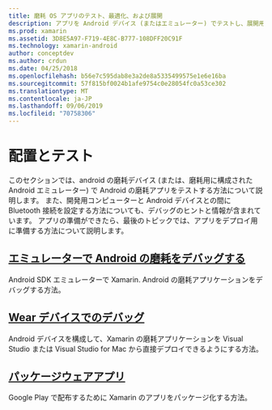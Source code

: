 ```yaml
---
title: 磨耗 OS アプリのテスト、最適化、および展開
description: アプリを Android デバイス (またはエミュレーター) でテストし、展開用に準備する方法。
ms.prod: xamarin
ms.assetid: 3D8E5A97-F719-4E8C-B777-108DFF20C91F
ms.technology: xamarin-android
author: conceptdev
ms.author: crdun
ms.date: 04/25/2018
ms.openlocfilehash: b56e7c595dab8e3a2de8a5335499575e1e6e16ba
ms.sourcegitcommit: 57f815bf0024b1afe9754c0e28054fc0a53ce302
ms.translationtype: MT
ms.contentlocale: ja-JP
ms.lasthandoff: 09/06/2019
ms.locfileid: "70758306"
---
```

# <a name="deployment-and-testing"></a>配置とテスト

このセクションでは、android の磨耗デバイス (または、磨耗用に構成された Android エミュレーター) で Android の磨耗アプリをテストする方法について説明します。 また、開発用コンピューターと Android デバイスとの間に Bluetooth 接続を設定する方法についても、デバッグのヒントと情報が含まれています。
アプリの準備ができたら、最後のトピックでは、アプリをデプロイ用に準備する方法について説明します。

## <a name="debug-android-wear-on-an-emulatorandroidweardeploy-testdebug-on-emulatormd"></a>[エミュレーターで Android の磨耗をデバッグする](~/android/wear/deploy-test/debug-on-emulator.md)

Android SDK エミュレーターで Xamarin. Android の磨耗アプリケーションをデバッグする方法。

## <a name="debug-on-a-wear-deviceandroidweardeploy-testdebug-on-devicemd"></a>[Wear デバイスでのデバッグ](~/android/wear/deploy-test/debug-on-device.md)

Android デバイスを構成して、Xamarin の磨耗アプリケーションを Visual Studio または Visual Studio for Mac から直接デプロイできるようにする方法。

## <a name="packaging-wear-appsandroidweardeploy-testpackagingmd"></a>[パッケージウェアアプリ](~/android/wear/deploy-test/packaging.md)

Google Play で配布するために Xamarin のアプリをパッケージ化する方法。
